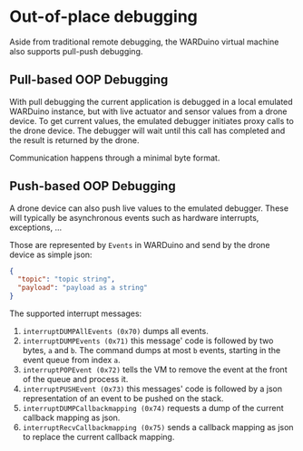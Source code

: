 # Out-of-place debugging

Aside from traditional remote debugging, the WARDuino virtual machine also supports pull-push debugging.

## Pull-based OOP Debugging

With pull debugging the current application is debugged in a local emulated WARDuino instance, but with live actuator
and sensor values from a drone device. To get current values, the emulated debugger initiates proxy calls to the drone
device. The debugger will wait until this call has completed and the result is returned by the drone.

Communication happens through a minimal byte format.

## Push-based OOP Debugging

A drone device can also push live values to the emulated debugger. These will typically be asynchronous events such as
hardware interrupts, exceptions, ...

Those are represented by `Events` in WARDuino and send by the drone device as simple json:

```json
{
  "topic": "topic string",
  "payload": "payload as a string"
}
```

The supported interrupt messages:

1. `interruptDUMPAllEvents (0x70)` dumps all events.
2. `interruptDUMPEvents (0x71)` this message' code is followed by two bytes, `a` and `b`. The command dumps at most `b`
   events, starting in the event queue from index `a`.
3. `interruptPOPEvent (0x72)` tells the VM to remove the event at the front of the queue and process it.
4. `interruptPUSHEvent (0x73)` this messages' code is followed by a json representation of an event to be pushed on the
   stack.
5. `interruptDUMPCallbackmapping (0x74)` requests a dump of the current callback mapping as json.
6. `interruptRecvCallbackmapping (0x75)` sends a callback mapping as json to replace the current callback mapping.

